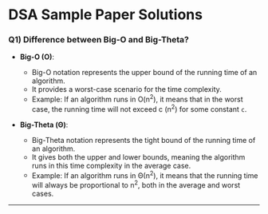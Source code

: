 # DSA Sample Paper Solutions

### Q1) Difference between Big-O and Big-Theta?

- **Big-O (O)**:
  - Big-O notation represents the upper bound of the running time of an algorithm.
  - It provides a worst-case scenario for the time complexity.
  - Example: If an algorithm runs in O(n<sup>2</sup>), it means that in the worst case, the running time will not exceed c (n<sup>2</sup>) for some constant `c`.
  
- **Big-Theta (Θ)**:
  - Big-Theta notation represents the tight bound of the running time of an algorithm.
  - It gives both the upper and lower bounds, meaning the algorithm runs in this time complexity in the average case.
  - Example: If an algorithm runs in Θ(n<sup>2</sup>), it means that the running time will always be proportional to n<sup>2</sup>, both in the average and worst cases.

---
